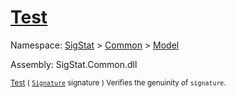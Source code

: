 # [Test](./Verifier-100664117.md)

Namespace: [SigStat]() > [Common](./../../README.md) > [Model](./../README.md)

Assembly: SigStat.Common.dll

<sub>[Test](./Verifier-100664117.md) ( [`Signature`](./../../Signature.md) signature )         Verifies the genuinity of `signature`.</sub>
